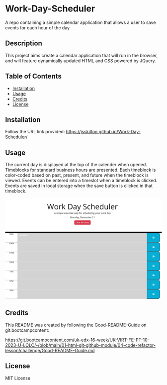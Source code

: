 # Work-Day-Scheduler
A repo containing a simple calendar application that allows a user to save events for each hour of the day

## Description

This project aims create a calendar application that will run in the browser, and will feature dynamically updated HTML and CSS powered by JQuery.

## Table of Contents

- [Installation](#installation)
- [Usage](#usage)
- [Credits](#credits)
- [License](#license)

## Installation

Follow the URL link provided: https://jsskilton.github.io/Work-Day-Scheduler/

## Usage

The current day is displayed at the top of the calender when opened. Timeblocks for standard business hours are presented. Each timeblock is color-coded based on past, present, and future when the timeblock is viewed. Events can be entered into a timeslot when a timeblock is clicked. Events are saved in local storage when the save button is clicked in that timeblock.

![screenshot of webpage](Screenshot1.JPG)

## Credits

This README was created by following the Good-README-Guide on git.bootcampcontent:

https://git.bootcampcontent.com/uk-edx-16-week/UK-VIRT-FE-PT-10-2023-U-LOLC/-/blob/main/01-html-git-github-module/04-code-refactor-lesson/challenge/Good-README-Guide.md

## License

MIT License